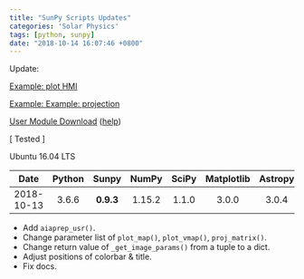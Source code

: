 ```yaml
---
title: "SunPy Scripts Updates"
categories: 'Solar Physics'
tags: [python, sunpy]
date: "2018-10-14 16:07:46 +0800"
---
```

Update:

[Example: plot HMI](example_plothmi.html)<br>

[Example: Example: projection](example_projection.html)<br>

[User Module Download](https://coding.net/u/lydiazly/p/scripts-sunpy/git/tree/master/modules) ([help](usr_sunpy.html))

[ Tested ]

Ubuntu 16.04 LTS

Date|Python|Sunpy|NumPy|SciPy|Matplotlib|Astropy|Pandas
:---:|:---:|:---:|:---:|:---:|:---:|:---:|:---:
2018-10-13|3.6.6|**0.9.3**|1.15.2|1.1.0|3.0.0|3.0.4|0.23.4

- Add `aiaprep_usr()`.
- Change parameter list of `plot_map()`, `plot_vmap()`, `proj_matrix()`.
- Change return value of `_get_image_params()` from a tuple to a dict.
- Adjust positions of colorbar & title.
- Fix docs.
<!--more-->
